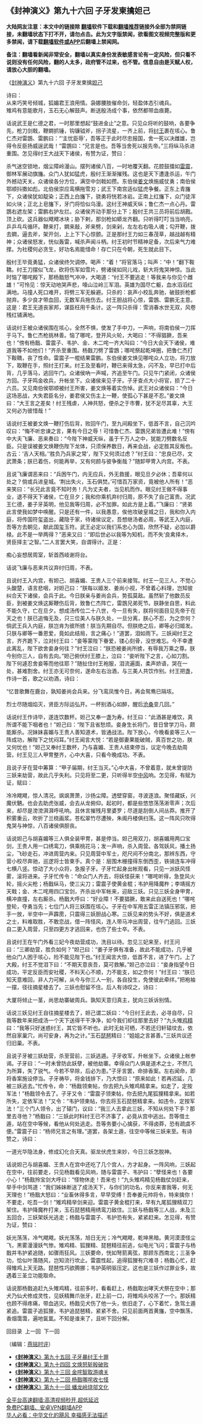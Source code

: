  <!-- 面包屑导航 --> <h2>《封神演义》第九十六回 子牙发柬擒妲己</h2> <p class="notice"><b>大陆网友注意：本文中的链接除 <a href="https://github.com/bannedbook/fanqiang" >翻墙</a>软件下载和<a href="https://github.com/killgcd/justmysocks/blob/master/README.md">翻墙推荐</a>链接外全部为禁网链接，未翻墙状态下打不开，请勿点击。此为文字版禁闻，欲看图文视频完整版和更多禁闻，请下载<a href="https://github.com/bannedbook/fanqiang">翻墙软件或APP</a>后翻墙上禁闻网。</p><p>备注：翻墙看新闻非常安全，翻墙以真实身份发表敏感言论有一定风险，但只看不说则没有任何风险，翻的人太多，政府管不过来，也不管。信息自由是天赋人权，请放心大胆的翻墙。</b></p>  <div class="entry"> <p> <p></p> <p>&#12298;<span class='wp_keywordlink'><a href="https://www.bannedbook.org/forum3/topic6139.html" title="《封神演义》" target="_blank">封神演义</a></span>&#12299;第九十六回 子牙发柬擒<a href="https://www.bannedbook.org/bnews/tag/%e5%a6%b2%e5%b7%b1/" class="st_tag internal_tag" rel="tag" title="标签 妲己 下的日志">妲己</a></p> <p>诗曰&#65306;<br />从来巧笑号倾城&#65292;狐媚君王浪用情&#12290;袅娜腰肢催命剑&#65292;轻盈体态引魂兵&#12290;<br />雉鸡有意能歌月&#65292;玉石无心解鼓声&#12290;断送殷汤成个事&#65292;依然都带血痕薨&#12290;</p> <p>   话说武王是仁德之君&#65292;一时那里想起&#8220;鼓进金止&#8221;之意&#12290;只见众将听的鼓响&#65292;各要争先&#65292;枪刀剑戟&#65292;鞭鐧抓锤&#65292;钩镰钺斧&#65292;拐子流星&#65292;一齐上前&#65292;将<a href="https://www.bannedbook.org/bnews/tag/%e7%ba%a3%e7%8e%8b/" class="st_tag internal_tag" rel="tag" title="标签 纣王 下的日志">纣王</a>裹在垓心&#12290;鲁仁杰对雷鵾&#12289;雷鹏曰&#65306;&#8220;&#8216;主忧臣辱&#8217;&#65292;吾等正于此时尽忠报国&#65292;舍一死以决雌雄&#65292;岂得令反臣扬威逞武哉&#65281;&#8221;雷鵾曰&#65306;&#8220;兄言是也&#12290;吾等当舍死以报先帝&#12290;&#8221;三将纵马杀进重围&#12290;怎见得纣王大战天下诸侯&#65292;有赞为证&#65292;赞曰&#65306;</p> <p>杀气迷空锁地&#65292;烟尘障岭漫山&#12290;摆列诸侯八百&#65292;一时地覆天翻&#12290;花腔鼓擂如<a href="https://www.bannedbook.org/bnews/tag/%e9%9b%b7%e9%9c%87/" class="st_tag internal_tag" rel="tag" title="标签 雷震 下的日志">雷震</a>&#65292;御林军展动旗旛&#12290;众门人犹如猛虎&#65292;殷纣王渐渐摧残&#12290;这也是天下遭逢杀运&#65292;午门外撼动天关&#12290;众诸侯各分方位&#65292;满空中剑戟如攒&#12290;东伯侯<a href="https://www.bannedbook.org/bnews/tag/%e5%a7%9c%e6%96%87/" class="st_tag internal_tag" rel="tag" title="标签 姜文 下的日志">姜文</a>焕施威仗勇&#65307;南伯侯鄂顺抖擞如彪&#12290;北伯侯崇应鸾横拖雪刃&#65307;武王下南宫适似猛虎争餐&#12290;正东上青旛下&#65292;众诸侯犹如靛染&#65307;正西上白旛下&#65292;骁勇将恍若冰岩&#12290;正南上红旛下&#65292;众门徒浑如火块&#65307;正北上皂旛下&#65292;牙门将恰似乌漫&#12290;这纣王神威天纵&#65307;鲁仁杰一点心丹&#12290;雷鵾右遮左架&#65307;雷鹏右护左拦&#12290;众诸侯齐动手那分上下&#65307;殷纣王共三员将前后胡戡&#12290;顶上砍&#12290;这兵器似飕飕冰块&#65307;胁下剌&#65292;那剑枪如蟒龙齐翻&#12290;只听得叮叮当当响亮&#65292;乒乒乓乓循环&#12290;鞭来打&#65292;鐧来敲&#65292;斧来劈&#65292;剑来剁&#65292;左左右右吸人魂&#65307;勾开鞭&#65292;拨去鐧&#65292;逼去斧&#65292;架开剑&#65292;上上下下心惊颤&#12290;正是那纣王力如三春茂草&#65292;越战越有精神&#65307;众诸侯怒发&#65292;恍似轰雷&#65292;喊杀声闻斗柄&#12290;纣王初时节精神足备&#65292;次后来气力难撑&#12290;为社稷何必贪生&#65292;好功名焉能惜命&#65281;存亡只在今朝&#65292;死生就此目下&#12290;</p> <p>殷纣王毕竟勇猛&#65292;众诸侯终欠调停&#12290;喝声&#65306;&#8220;着&#65281;&#8221;将官落马&#65307;叫声&#65306;&#8220;中&#65281;&#8221;翻下鞍鞽&#12290;纣王刀摆似飞龙&#65292;砍将伤军如雪片&#65292;劈诸侯如同儿戏&#65292;斩大将鬼哭神惊&#12290;当此时恼了哪咤殿下&#65292;那杨戬怒气冲冲&#65292;大喝道&#65306;&#8220;纣王不要逃走&#65281;等我来与你见个雌雄&#65281;&#8221;可怜见&#65306;惊天动地哭声悲&#65292;嚎山泣岭三军泪&#12290;英雄为国尽亡躯&#65292;血水滔滔红满地&#12290;马撞人死口难开&#65292;将劈三军无躲避&#12290;只杀的&#65306;哀声小校乱奔驰&#65292;破鼓折枪都抛弃&#12290;多少良才带血回&#65292;无数军兵拖伤去&#12290;纣王胆战将心惊&#65292;雷鵾&#12289;雷鹏无主意&#12290;这是&#65306;君王无道丧家邦&#65292;谋臣枉用千条计&#12290;这一阵只杀得&#65306;雪消春水世无双&#65292;风卷残红铺满地&#12290;</p> <p>   话说纣王被众诸侯围在垓心&#65292;全然不惧&#65292;使发了手中刀&#65292;一声响&#65292;将南伯侯一刀挥于马下&#12290;鲁仁杰枪挑林善&#12290;恼了哪咤&#65292;登开风火轮&#65292;大喝曰&#65306;&#8220;不得猖獗&#65292;吾来也&#65281;&#8221;傍有杨戬&#12289;雷震子&#12289;韦护&#12289;金&#12289;木二咤一齐大叫曰&#65306;&#8220;今日大会天下诸侯&#65292;难道我等不如他们&#65281;&#8221;齐杀至重围&#12290;杨戬刀劈了雷鵾&#65307;哪咤祭起乾坤圈&#65292;把鲁仁杰打下鞍鞽&#65292;丧了性命&#12290;雷震子一棍结果雷鹏&#12290;东伯侯姜文焕见哪咤众人立功&#65292;将刀放下&#65292;取鞭在手&#65292;照纣王打来&#12290;纣王及至看时&#65292;鞭已来得太急&#65292;闪不及&#65292;早已打中后背&#65292;几乎落马&#65292;逃回午门&#12290;众诸侯吶一声喊&#65292;齐追至午门&#12290;只见午门紧闭&#65292;众诸侯方回&#12290;子牙鸣金收兵&#65292;升帐坐下&#12290;众诸侯来见子牙&#12290;子牙查点大小将官&#65292;损了二十六员&#12290;又见南伯侯鄂顺被纣王所害&#65292;姜文焕等着实伤悼&#12290;武王对众诸侯曰&#65306;&#8220;今日这场恶战&#65292;大失君臣名分&#65292;姜君侯又伤主上一鞭&#65292;使孤心下甚是不忍&#12290;&#8221;姜文焕曰&#65306;&#8220;大王言之差矣&#65281;纣王残虐&#65292;人神共怒&#65292;便杀之于市曹&#65292;犹不足尽其辜&#65292;大王又何必为彼惜哉&#65281;&#8221;</p>  <p>话说纣王被姜文焕一鞭打伤后背&#65292;败回午门&#65292;至九间殿坐下&#65292;低首不言&#65292;自己沉吟叹曰&#65306;&#8220;悔不听忠谏之言&#65292;果有今日之辱&#65281;可惜鲁仁杰&#12289;雷鵾兄弟皆遭此难&#65281;&#8221;傍有中大夫飞廉&#12289;恶来奏曰&#65306;&#8220;今陛下神威天纵&#65292;虽于千万人之中&#65292;犹能刀劈数名反臣&#12290;只是误被姜文焕鞭伤陛下龙体&#65292;只须保养数日&#65292;再来会战&#65292;必定胜其反叛也&#12290;古云&#65306;&#8216;吉人天相&#12290;&#8217;&#8216;胜负乃兵家之常&#8217;&#65292;陛下又何须过虑&#65311;&#8221;纣王曰&#65306;&#8220;忠良已尽&#65292;文武萧条&#65307;朕已着伤&#65292;何能再举&#65292;又有何颜与彼争衡哉&#65311;&#8221;随卸甲冑入内宫&#12290;不表&#12290;</p> <p>且说飞廉谓恶来曰&#65306;&#8220;兵困午门&#65292;内无应兵&#65292;外无救援&#65292;眼见旦夕必休&#65307;吾辈何以处之&#65311;倘或兵进皇城&#12290;&#8216;荆出失火&#65292;玉石俱焚&#12290;&#8217;可惜百万家资&#65292;竟被他人所有&#65281;&#8221;恶来笑曰&#65306;&#8220;长兄此言竟不知时务&#65281;凡为丈夫者&#65292;当见机而作&#12290;眼见纣王做不得事业&#65292;退不得天下诸侯&#65292;亡在旦夕&#65307;我和你乘机弃纣归周&#65292;原不失了自己富贵&#12290;况武王仁德&#65292;姜子牙英明&#65292;他见我等归周&#65292;必不加罪&#12290;如此方是上着&#12290;&#8221;飞廉曰&#65306;&#8220;贤弟此言使我如梦中唤醒&#12290;只是还有一件&#65292;以我愚意&#65292;俟他攻破皇城之日&#65292;我和你入内庭&#65292;将传国符玺盗出&#65292;藏隐于家&#65292;待诸侯议定&#65292;吾想继汤者必周&#65292;等武王入内庭&#65292;吾等方去朝见&#65292;献此国玺玉符&#12290;武王必定以我们系忠心为国&#65292;欣然不疑&#65292;必加以爵禄&#12290;此不是一举两得&#65311;&#8221;恶来又曰&#65306;&#8220;即后世必以我等为知机&#65292;而不失&#8216;良禽择木&#65292;贤臣择主&#8217;之智&#12290;&#8221;二人言罢大笑&#65292;自谓得计&#12290;正是&#65306;</p> <p>痴心妄想居周室&#65292;斩首西岐谢将台&#12290;</p> <p>话说飞廉与恶来共议弃纣归周&#65292;不表&#12290;</p> <p>   且说纣王入内宫&#65292;有妲己&#12289;胡喜媚&#12289;王贵人三个前来接驾&#12290;纣王一见三人&#65292;不觉心头酸楚&#65292;语言悲咽&#65292;对妲己曰&#65306;&#8220;朕每以姬发&#12289;姜尚小视&#65292;不曾着心料理&#65292;岂知彼纠合天下诸侯&#65292;会兵于此&#12290;今日朕亲与姜尚会兵&#65292;势孤莫敌&#12290;虽然斩了他数员反臣&#65292;到被姜文焕这厮鞭伤后背&#65292;致鲁仁杰阵亡&#65292;雷鵾兄弟死节&#12290;朕静坐自思&#65292;料此不能久守&#65292;亡在旦夕&#12290;想成汤传位二十八世&#65292;今一旦有失&#65292;朕将何面目见先帝于在天之也&#65281;朕已追悔无及&#65292;只三位美人与朕久处&#65292;一旦分离&#65292;朕心不忍&#65292;为之奈何&#65311;倘武王兵入内庭&#65292;朕岂肯为彼所掳&#65281;朕当先期自尽&#12290;但朕绝之后&#65292;卿等必归姬发&#12290;只朕与卿等一番恩爱&#65292;竟如此结局&#65292;言之痛心&#65281;&#8221;道罢&#65292;泪如雨下&#12290;三妖闻纣王之言&#65292;齐齐跪下&#65292;泣对纣王曰&#65306;&#8220;妾等蒙陛下眷爱&#65292;镂心刻骨&#65292;没世难忘&#12290;今不幸遭此离乱&#65292;陛下欲舍妾身何往&#65311;&#8221;纣王泣曰&#65306;&#8220;朕恐被姜尚所掳&#65292;有辱我万乘之尊&#12290;朕今别你三人&#65292;自有去向&#12290;&#8221;妲己俯伏纣王膝上&#65292;泣曰&#65306;&#8220;妾听陛下之言&#65292;心如刀割&#12290;陛下何遽忍舍妾等而他往耶&#65311;&#8221;随扯住纣王袍服&#65292;泪流遍面&#65292;柔声娇语&#65292;哭在一处&#65292;甚难割舍&#12290;纣王亦无可奈何&#65292;遂命左右治酒&#65292;与三美人共饮作别&#12290;纣王把盏&#65292;作诗一首&#65292;歌之以劝酒&#65292;诗曰&#65306;</p> <p>&#8220;忆昔歌舞在鹿台&#65292;孰知姜尚会兵来&#12290;分飞鸾凤惟今日&#65292;再会鸳鸯已隔垓&#12290;</p> <p>烈士尽随烟焰灭&#65292;贤臣方际运弘开&#12290;一杯别酒心如醉&#65292;醒后<span class='wp_keywordlink'><a href="https://www.bannedbook.org/forum2/topic1578.html" title="晓剑《沧桑》" target="_blank">沧桑</a></span>变几回&#12290;&#8221;</p>  <p>话说纣王作诗毕&#65292;遂连饮数杯&#12290;妲己又奉一盏为寿&#12290;纣王曰&#65306;&#8220;此酒甚是难饮&#65292;真所谓不能下咽者也&#65281;&#8221;妲己曰&#65306;&#8220;陛下且省愁烦&#12290;妾身生长将门&#65292;昔日曾学刀马&#65292;颇能厮杀&#12290;况妹妹喜媚与王贵人善知道术&#65292;皆通战法&#12290;陛下放心&#65292;今晚看妾等三人一阵成功&#65292;解陛下之忧闷耳&#12290;&#8221;纣王闻言大悦&#65306;&#8220;若是御妻果能破贼&#65292;真百世之功&#65292;朕又何忧也&#65281;&#8221;妲己又奉纣王数杯&#65292;乃与喜媚&#12289;王贵人结束停当&#65292;议定今晚去劫周营&#12290;纣王见三人甲冑整齐&#65292;心中大喜&#65292;只看今晚成功&#12290;不表&#12290;</p> <p>且说子牙在营中筹算&#65306;&#8220;甲子届期&#65292;纣王当灭&#12290;&#8221;心中大喜&#65292;不曾着意&#65292;就未曾提防三妖来劫营&#65292;故此几乎失利&#12290;只见将至二更&#65292;只听得半空<a href="https://www.bannedbook.org/bnews/tag/%E4%B8%AD%E9%A3%8E/" class="st_tag internal_tag" rel="tag" title="标签 中风 下的日志">中风</a>响&#12290;怎见得&#65292;有赋为证&#65292;赋曰&#65306;</p> <p>冷冷飕飕&#65292;惊人清况&#12290;飒飒萧萧&#65292;沙扬尘障&#12290;透壁穿窗&#65292;寻波逐浪&#12290;聚怪藏妖&#65292;兴魔伏魉&#12290;也会去助虎张威&#65292;会去从龙俯仰&#12290;起初时&#65292;都是些悠悠荡荡淅零声&#65307;次后来&#65292;却尽是滂滂湃湃呼吼响&#12290;且休言摧残月里婆罗&#65307;尽道是刮倒人间丛莽&#12290;推开了积雾重云&#65292;吹折了兰桡画浆&#12290;苍松翠竹尽遭殃&#65292;朱阁丹楼俱扫荡&#12290;这一阵风只吹得鬼哭与神惊&#65292;八百诸侯俱胆丧&#12290;</p> <p>   话说妲己与胡喜媚等三人俱全装甲冑&#65292;甚是停当&#12290;妲己用双刀&#65292;胡喜媚用两口宝剑&#65292;王贵人用一口绣鸾刀&#65292;俱乘桃花马&#65307;发一声响&#65292;杀入周营&#12290;各驾妖风&#65292;播土扬尘&#65292;飞砂走石&#65292;冲进周营内来&#12290;只见周营中军士&#65292;咫尺间不分南北&#65292;那辨东西&#65292;守营小校尽奔驰&#65292;巡逻将士皆束手&#12290;真个是&#65306;层围木栅撞得东倒西歪&#65292;铁骑连车冲得七横八竖&#12290;惊动了大小众将&#65292;急报子牙&#12290;子牙忙起身出帐观看&#65292;只见一派妖风怪雾&#65292;滚将进来&#12290;子牙忙传令&#65306;&#8220;命众门人齐去&#65292;将妖怪获来&#65281;&#8221;哪咤听得&#65292;急登风火轮&#65292;摇火尖枪&#65307;杨戬纵马&#65292;使三尖刀&#65307;雷震子使黄金棍&#65307;韦护用降魔杵&#65307;李靖摇方天戟&#65307;金&#12289;木二咤用四口宝剑&#65292;齐杀出中军帐来&#65292;迎敌三妖&#12290;只见三妖全身甲冑&#65292;横冲直撞&#65292;左右厮杀&#12290;杨戬大呼曰&#65306;&#8220;好业障&#65281;不要猖獗&#65292;敢来此自送死也&#65281;&#8221;哪咤登轮&#65292;夺勇当先&#65307;七位门人将三妖围在垓心&#12290;子牙在中军用五雷正法镇压邪氛&#65292;把手一放&#65292;半空中一声霹雳&#65292;只震得三妖胆战心寒&#12290;三妖见来的势头不好&#65292;俱是道术之士&#65292;料难取胜&#65292;不敢恋战&#65292;借一阵怪风&#65292;连人带马冲出周营&#65292;往午门逃回&#12290;三妖自二更入周营&#65292;只至四更方才逃回来&#65292;也伤了些士卒&#12290;不表&#12290;</p> <p>且说纣王在午门外看三妃今夜劫营成功&#65292;洗目以待&#12290;忽见三妃来至&#65292;纣王问曰&#65306;&#8220;三卿劫营&#65292;胜负如何&#65311;&#8221;妲己曰&#65306;&#8220;姜子牙俱有准备&#65292;故此不能成功&#65292;几乎被他众门人困于垓心&#65292;险不能见陛下也&#12290;&#8221;纣王闻言大惊&#65292;低首不言&#65292;进了午门&#65292;上了大殿&#65292;纣王不觉泪下曰&#65306;&#8220;不期天意丧吾&#65292;莫可救解&#12290;&#8221;妲己亦泣曰&#65306;&#8220;妾身指望今日成功&#65292;平定反臣而安社稷&#65292;不料天心不顺&#65292;力不能支&#65292;如之奈何&#65281;&#8221;纣王曰&#65306;&#8220;朕已知天意难回&#65292;非人力可解&#65292;从今与你三人一别&#65292;各自投生&#65292;免使彼此牵绊&#12290;&#8221;把袍袖一摆&#65292;径往摘星楼去了&#12290;三妖也慰留不住&#12290;后人有诗叹之&#65292;诗曰&#65306;</p> <p>大厦将倾止一茎&#65292;尚思劫寨破周兵&#12290;孰知天意归真主&#65292;犹向三妖诉别情&#12290;</p> <p>话说三妖见纣王自往摘星楼去了&#65292;妲己谓二妖曰&#65306;&#8220;今日纣王此去&#65292;必寻自尽&#65292;只我等数年来把成汤一个天下送得干干净净&#65292;如今我们却往那里去好&#65311;&#8221;九头雉<a href="https://www.bannedbook.org/bnews/tag/%E9%B8%A1%E7%B2%BE/" class="st_tag internal_tag" rel="tag" title="标签 鸡精 下的日志">鸡精</a>曰&#65306;&#8220;我等只好迷惑纣王&#65292;其它皆不听也&#12290;此时无处可栖&#65292;不若还归轩辕坟去&#65292;依然自家巢穴&#65292;尚可安身&#65292;再为之计&#12290;&#8221;玉石<a href="https://www.bannedbook.org/bnews/tag/%E7%90%B5%E7%90%B6/" class="st_tag internal_tag" rel="tag" title="标签 琵琶 下的日志">琵琶</a>精曰&#65306;&#8220;姐姐之言甚善&#12290;&#8221;三妖共议还归旧巢&#12290;不表&#12290;</p>  <p>   且说子牙被三妖劫营&#65292;杀至营前&#65292;三妖逃遁&#12290;子牙收军&#65292;升帐坐下&#12290;众诸侯上帐参谒&#12290;子牙曰&#65306;&#8220;一时未曾防此妖孽&#65292;被他劫寨&#12290;幸得众门人俱是道术之士&#65292;不然几为所算&#65292;失了锐气&#12290;今若不早除&#65292;后必为患&#12290;&#8221;子牙言罢&#65292;命排香案&#12290;左右闻命&#65292;即将香案施设停当&#12290;子牙祷毕&#65292;将金钱排下&#65292;乃大惊曰&#65306;&#8220;原来如此&#65281;若再迟延&#65292;几被三妖逃去&#12290;&#8221;忙传令&#65292;命&#65306;&#8220;杨戬领柬帖&#65292;你去把九头雉鸡精拿来&#12290;如走了&#65292;定按军法&#65281;&#8221;杨戬领令去了&#12290;子牙又令&#65306;&#8220;雷震子领柬帖&#65292;你去把九尾狐狸精拿来&#12290;如若所失&#65292;定依军法&#65281;&#8221;又令&#65306;&#8220;韦护领柬帖&#65292;你去将玉石琵琶精拿来&#12290;如违令&#65292;定按军法&#65281;&#8221;三个门人领令&#65292;出了辕门&#65292;议曰&#65306;&#8220;我三人去拿此三妖&#65292;不知从何处下手&#65311;那里去寻他&#65311;&#8221;杨戬曰&#65306;&#8220;三妖此时料纣王已不济事了&#65292;必竟从宫中逃出&#12290;吾等借土遁&#65292;站在空中等候&#65292;看他从何处逃走&#12290;吾等务要小心擒获&#65292;不得卤莽&#65292;恐有疏虞不便&#12290;&#8221;雷震子曰&#65306;&#8220;杨师兄言之有理&#12290;&#8221;道罢&#65292;各架土遁&#65292;往空中等候三妖来至&#12290;有诗赞之&#65292;诗曰&#65306;</p> <p>一道光华隐法身&#65292;修成幻化合天真&#12290;驱龙伏虎生来妙&#65292;今日三妖怎脱神&#12290;</p> <p>话说妲己与胡喜媚&#12289;王贵人在宫中还吃了几个宫人&#65292;方才起身&#12290;一阵风响&#65292;三妖起在空中&#65292;往前要走&#65292;只见杨戬看见风响&#65292;随与雷震子&#12289;韦护曰&#65306;&#8220;孽怪来也&#65281;各要小心&#65281;&#8221;杨戬拎宝剑大呼曰&#65306;&#8220;怪物休走&#65281;吾来也&#65281;&#8221;九头雉鸡精见杨戬仗剑赶来&#65292;举手中剑骂道&#65306;&#8220;我们姊妹断送了成汤天下&#65292;与你们的功名&#65292;你反来害我等&#65292;何无天理也&#65281;&#8221;杨戬大怒曰&#65306;&#8220;业畜休得多言&#65292;早早受缚&#65281;吾奉姜元帅将令&#65292;特来擒你&#65281;不要走&#65292;吃吾一剑&#65281;&#8221;雉鸡精举剑来迎&#12290;雷震子黄金棍打来&#65292;早有九尾狐狸精双刀架住&#12290;韦护降魔杵打来&#65292;玉石琵琶精用绣鸾刀敌住&#12290;三妖与杨戬等三人战&#65292;未及三五回合&#65292;三妖架妖光逃走&#65307;杨戬与雷震子&#12289;韦护恐有失&#65292;紧紧赶来&#12290;怎见得&#65292;有赞为证&#65292;赞曰&#65306;</p> <p>妖光荡荡&#65292;冷气飕飕&#12290;妖光荡荡&#65292;旭日无光&#65307;冷气飕飕&#65292;乾坤黑暗&#12290;黄河漠漠怪尘飞&#65292;黑雾漫漫妖气惨&#12290;雉鸡精&#12289;狐狸精&#12289;琵琶精往前逃&#65292;似电光飞闪&#65307;雷震子与杨戬并韦护紧追随&#65292;如骤雨狂风&#12290;三妖要命&#65292;恍如弩箭离弦&#65292;那顾东西南北&#65307;三圣争功&#65292;恰似叶落随风&#65292;岂知流行坎止&#12290;雷震性起&#65292;追得狐狸有穴难寻&#65307;杨戬心忙&#65292;赶得雉鸡上天无路&#12290;琵琶性巧欲腾挪&#65307;韦护英明驱压定&#12290;这也是三妖作过罪业多&#65292;故遇着三圣立功能取命&#12290;</p> <p>话说那杨戬追赶九头雉鸡精&#65292;往前多时&#65292;看看赶上&#65292;杨戬取出哮天犬祭在空中&#65307;那犬乃仙犬修成灵性&#65292;见妖精舞爪张牙&#65292;赶上前一口&#65292;将雉鸡头咬吊了一个&#12290;那妖精也顾不得疼痛&#65292;带血逃灾&#12290;杨戬见犬伤了他一头&#65292;依旧走了&#65292;心下着忙&#65292;急驾土遁紧追&#12290;雷震子追狐狸&#65292;韦护追琵琶精&#65292;紧紧不舍&#12290;只见前面两首黄旛&#65292;空中飘荡&#65292;香烟霭霭&#65292;遍地氤氲&#12290;不知是谁来了&#65292;且听下回分解&#12290;</p> <p>回目录&nbsp;&nbsp;上一回&nbsp; 下一回</p> <p>&#65288;编辑&#65306;<a href="https://www.bannedbook.org/bnews/tag/%e7%87%95%e9%93%ad%e6%97%b6%e8%af%84/" class="st_tag internal_tag" rel="tag" title="标签 燕铭时评 下的日志">燕铭时评</a>&#65289;</p>  <div id="taboola-mid-1"></div>  <ul class='op-related-articles' title='相关阅读'> <li><a href='https://www.bannedbook.org/bnews/comments/20220630/1751950.html' target='_blank'>《<b>封神演义</b>》第九十五回 子牙暴纣王十罪</a></li> <li><a href='https://www.bannedbook.org/bnews/comments/20220628/1751008.html' target='_blank'>《<b>封神演义</b>》第九十四回 文焕怒斩殷破败</a></li> <li><a href='https://www.bannedbook.org/bnews/comments/20220627/1750533.html' target='_blank'>《<b>封神演义</b>》第九十三回 金咤智取游魂关</a></li> <li><a href='https://www.bannedbook.org/bnews/comments/20220625/1749986.html' target='_blank'>《<b>封神演义</b>》第九十二回 杨戬哪咤收七怪</a></li> <li><a href='https://www.bannedbook.org/bnews/comments/20220623/1749380.html' target='_blank'>《<b>封神演义</b>》第九十一回 蟠龙岭烧邬文化</a></li> </ul> <p class="texttj"> <a href="https://github.com/bannedbook/fanqiang/wiki/V2ray%E6%9C%BA%E5%9C%BA" target="_blank">全平台高速翻墙:高清视频秒开,超低延迟</a><br/> <a href="https://github.com/bannedbook/fanqiang/wiki/%E7%A6%81%E9%97%BB%E7%BD%91%E5%AE%89%E5%8D%93%E7%BF%BB%E5%A2%99%E6%96%B0%E9%97%BBAPP" target="_blank">免费PC翻墙、安卓VPN翻墙APP</a><br/> <a href="https://www.bannedbook.org/bnews/comments/20220220/1694796.html" target="_blank">华人必看：中华文化的飓风 幸福感无法描述</a> </p><p> </p><a name='sharetosocial'></a>  <div style="margin-bottom:5px;padding-bottom:5px;clear:both"> <div id="archive-pix-1" class="banner-ads"> <!-- AuctionX Display platform tag START --> <div id="27602x728x90x621x_ADSLOT1" clicktrack="%%CLICK_URL_ESC%%"></div>  <!-- AuctionX Display platform tag END --> </div> <div id="archive-pix-2" class="banner-ads"> <!-- AuctionX Display platform tag START --> <div id="27556x300x250x621x_ADSLOT1" clicktrack="%%CLICK_URL_ESC%%" style="margin:0 auto;text-align:center"></div>  <!-- AuctionX Display platform tag END --> </div> </div>  <div id="archive-pix-1" class="banner-ads"> <!-- AuctionX Display platform tag START --> <div id="27603x728x90x621x_ADSLOT1" clicktrack="%%CLICK_URL_ESC%%"></div>  <!-- AuctionX Display platform tag END --> </div> </div><!--END ENTRY--> 